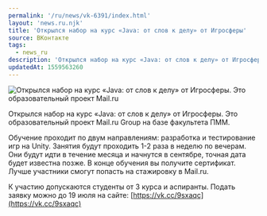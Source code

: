 ```yaml
---
permalink: '/ru/news/vk-6391/index.html'
layout: 'news.ru.njk'
title: 'Открылся набор на курс «Java: от слов к делу» от Игросферы'
source: ВКонтакте
tags:
  - news_ru
description: 'Открылся набор на курс «Java: от слов к делу» от Игросферы'
updatedAt: 1559563260
---
```

![Открылся набор на курс «Java: от слов к делу» от Игросферы. Это образовательный проект Mail.ru](https://sun9-16.userapi.com/impf/c855616/v855616698/5ab4a/_OP0BeEzo9c.jpg?size=800x525&quality=96&proxy=1&sign=77e3fb9321e1ebe27b173e3ab51f6cc1&c_uniq_tag=cytdzYWgEcQjhSISu9TLCykS8wMnJOVuWFR699Asj3c&type=album)

Открылся набор на курс «Java: от слов к делу» от Игросферы. Это образовательный проект Mail.ru Group на базе факультета ПММ.

Обучение проходит по двум направлениям: разработка и тестирование игр на Unity. Занятия будут проходить 1-2 раза в неделю по вечерам. Они будут идти в течение месяца и начнутся в сентябре, точная дата будет известна позже. В конце обучения вы получите сертификат. Лучше участники смогут попасть на стажировку в Mail.ru.

К участию допускаются студенты от 3 курса и аспиранты. Подать заявку можно до 19 июля на сайте: [https://vk.cc/9sxaqc](https://vk.cc/9sxaqc)
